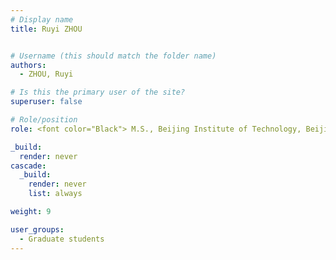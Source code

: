 ```yaml
---
# Display name
title: Ruyi ZHOU


# Username (this should match the folder name)
authors:
  - ZHOU, Ruyi

# Is this the primary user of the site?
superuser: false

# Role/position
role: <font color="Black"> M.S., Beijing Institute of Technology, Beijing, China <br/> E-mail rzhouaw at connect.ust.hk</font>

_build:
  render: never
cascade:
  _build:
    render: never
    list: always

weight: 9

user_groups:
  - Graduate students
---
```

